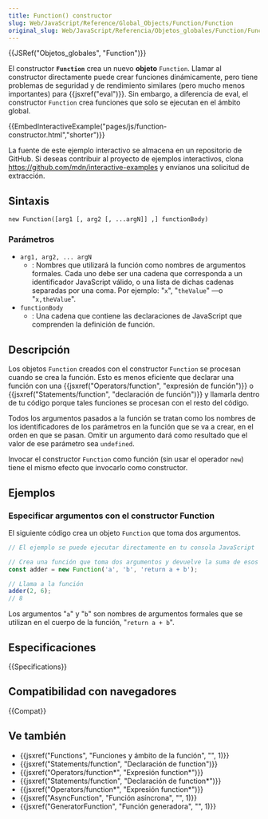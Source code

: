 ```yaml
---
title: Function() constructor
slug: Web/JavaScript/Reference/Global_Objects/Function/Function
original_slug: Web/JavaScript/Referencia/Objetos_globales/Function/Función
---
```


{{JSRef("Objetos_globales", "Function")}}

El constructor **`Function`** crea un nuevo **objeto** `Function`. Llamar al constructor directamente puede crear funciones dinámicamente, pero tiene problemas de seguridad y de rendimiento similares (pero mucho menos importantes) para {{jsxref("eval")}}. Sin embargo, a diferencia de eval, el constructor `Function` crea funciones que solo se ejecutan en el ámbito global.

{{EmbedInteractiveExample("pages/js/function-constructor.html","shorter")}}

La fuente de este ejemplo interactivo se almacena en un repositorio de GitHub. Si deseas contribuir al proyecto de ejemplos interactivos, clona <https://github.com/mdn/interactive-examples> y envíanos una solicitud de extracción.

## Sintaxis

```
new Function([arg1 [, arg2 [, ...argN]] ,] functionBody)
```

### Parámetros

- `arg1, arg2, ... argN`
  - : Nombres que utilizará la función como nombres de argumentos formales. Cada uno debe ser una cadena que corresponda a un identificador JavaScript válido, o una lista de dichas cadenas separadas por una coma. Por ejemplo: "`x`", "`theValue`" —o "`x,theValue`".
- `functionBody`
  - : Una cadena que contiene las declaraciones de JavaScript que comprenden la definición de función.

## Descripción

Los objetos `Function` creados con el constructor `Function` se procesan cuando se crea la función. Esto es menos eficiente que declarar una función con una {{jsxref("Operators/function", "expresión de función")}} o {{jsxref("Statements/function", "declaración de función")}} y llamarla dentro de tu código porque tales funciones se procesan con el resto del código.

Todos los argumentos pasados a la función se tratan como los nombres de los identificadores de los parámetros en la función que se va a crear, en el orden en que se pasan. Omitir un argumento dará como resultado que el valor de ese parámetro sea `undefined`.

Invocar el constructor `Function` como función (sin usar el operador `new`) tiene el mismo efecto que invocarlo como constructor.

## Ejemplos

### Especificar argumentos con el constructor Function

El siguiente código crea un objeto `Function` que toma dos argumentos.

```js
// El ejemplo se puede ejecutar directamente en tu consola JavaScript

// Crea una función que toma dos argumentos y devuelve la suma de esos argumentos
const adder = new Function('a', 'b', 'return a + b');

// Llama a la función
adder(2, 6);
// 8
```

Los argumentos "`a`" y "`b`" son nombres de argumentos formales que se utilizan en el cuerpo de la función, "`return a + b`".

## Especificaciones

{{Specifications}}

## Compatibilidad con navegadores

{{Compat}}

## Ve también

- {{jsxref("Functions", "Funciones y ámbito de la función", "", 1)}}
- {{jsxref("Statements/function", "Declaración de function")}}
- {{jsxref("Operators/function*", "Expresión function*")}}
- {{jsxref("Statements/function", "Declaración de function*")}}
- {{jsxref("Operators/function*", "Expresión function*")}}
- {{jsxref("AsyncFunction", "Función asíncrona", "", 1)}}
- {{jsxref("GeneratorFunction", "Función generadora", "", 1)}}

